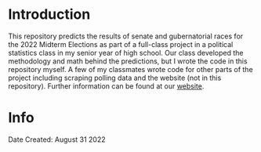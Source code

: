 
# Introduction

This repository predicts the results of senate and gubernatorial races for the 2022 Midterm Elections as part of a full-class project in a political statistics class in my senior year of high school. Our class developed the methodology and math behind the predictions, but I wrote the code in this repository myself. A few of my classmates wrote code for other parts of the project including scraping polling data and the website (not in this repository). Further information can be found at our [website](https://polistat-site-2022.vercel.app/). 

# Info

Date Created: August 31 2022
